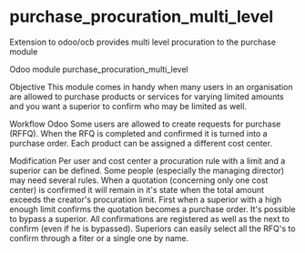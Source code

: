 # purchase_procuration_multi_level
Extension to odoo/ocb provides multi level procuration to the purchase module

Odoo module purchase_procuration_multi_level

Objective
This module comes in handy when many users in an organisation are allowed to purchase products or services for varying limited amounts and you want a superior to confirm who may be limited as well.

Workflow Odoo
Some users are allowed to create requests for purchase (RFFQ). When the RFQ is completed and confirmed it is turned into a purchase order. Each product can be assigned a different cost center.

Modification
Per user and cost center a procuration rule with a limit and a superior can be defined. Some people (especially the managing director) may need several rules.
When a quotation (concerning only one cost center) is confirmed it will remain in it's state when the total amount exceeds the creator's procuration limit. First when a superior with a high enough limit confirms the quotation becomes a purchase order. It's possible to bypass a superior. All confirmations are registered as well as the next to confirm (even if he is bypassed).
Superiors can easily select all the RFQ's to confirm through a fiter or a single one by name.
